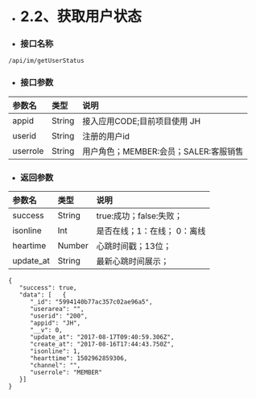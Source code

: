 * # 2.2、获取用户状态
* ### 接口名称

```
/api/im/getUserStatus
```

* ### 接口参数

| 参数名 | 类型 | 说明 |
| :--- | :--- | :--- |
| appid | String | 接入应用CODE;目前项目使用 JH |
| userid | String | 注册的用户id |
| userrole | String | 用户角色；MEMBER:会员；SALER:客服销售 |

* ### 返回参数

| 参数名 | 类型 | 说明 |
| :--- | :--- | :--- |
| success | String | true:成功；false:失败； |
| isonline | Int | 是否在线；1：在线； 0：离线 |
| heartime | Number | 心跳时间戳；13位； |
| update\_at | String | 最新心跳时间展示； |

```
{
   "success": true,
   "data": [   {
      "_id": "5994140b77ac357c02ae96a5",
      "userarea": "",
      "userid": "200",
      "appid": "JH",
      "__v": 0,
      "update_at": "2017-08-17T09:40:59.306Z",
      "create_at": "2017-08-16T17:44:43.750Z",
      "isonline": 1,
      "hearttime": 1502962859306,
      "channel": "",
      "userrole": "MEMBER"
   }]
}
```



